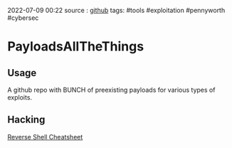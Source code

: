 2022-07-09 00:22
source : [github](https://github.com/swisskyrepo/PayloadsAllTheThings/)
tags: #tools #exploitation #pennyworth #cybersec 

# PayloadsAllTheThings

## Usage
A github repo with BUNCH of preexisting payloads for various types of exploits.

## Hacking
[Reverse Shell Cheatsheet](https://github.com/swisskyrepo/PayloadsAllTheThings/blob/master/Methodology%20and%20Resources/Reverse%20Shell%20Cheatsheet.md)
